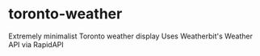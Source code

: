 # toronto-weather

Extremely minimalist Toronto weather display
Uses Weatherbit's Weather API via RapidAPI